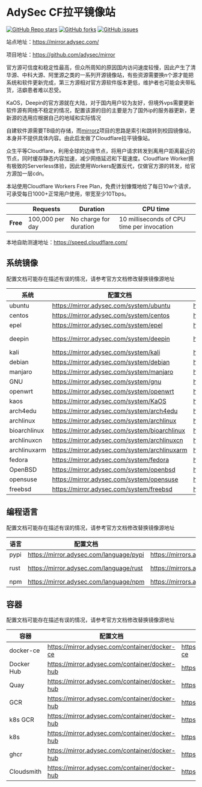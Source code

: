# AdySec CF拉平镜像站
<a href="https://github.com/adysec/mirror/stargazers"><img alt="GitHub Repo stars" src="https://img.shields.io/github/stars/adysec/mirror?color=yellow&logo=riseup&logoColor=yellow&style=flat-square"></a>
<a href="https://github.com/adysec/mirror/network/members"><img alt="GitHub forks" src="https://img.shields.io/github/forks/adysec/mirror?color=orange&style=flat-square"></a>
<a href="https://github.com/adysec/mirror/issues"><img alt="GitHub issues" src="https://img.shields.io/github/issues/adysec/mirror?color=red&style=flat-square"></a>

站点地址：<https://mirror.adysec.com/>

项目地址：<https://github.com/adysec/mirror>

官方源可信度和稳定性最高，但众所周知的原因国内访问速度较慢，因此产生了清华源、中科大源、阿里源之类的一系列开源镜像站，有些资源需要换n个源才能把系统和软件更新完成，第三方源相对官方源软件版本更低，维护者也可能会夹带私货，洁癖患者难以忍受。

KaOS，Deepin的官方源就在大陆，对于国内用户较为友好，但境外vps需要更新软件源有网络不稳定的情况，配置该源的目的主要是为了国外ip的服务器更新，更新源的选用应根据自己的地域和实际情况

自建软件源需要TB级的存储，而[mirrorz](https://github.com/mirrorz-org/mirrorz)项目的思路是索引和跳转到校园镜像站，本身并不提供具体内容。由此启发做了Cloudflare拉平镜像站。

众生平等Cloudflare，利用全球的边缘节点，将用户请求转发到离用户距离最近的节点，同时缓存静态内容加速，减少网络延迟和下载速度。Cloudflare Worker拥有极致的Serverless体验，因此使用Workers配置反代，仅做官方源的转发，给官方源加一层cdn。

本站使用Cloudflare Workers Free Plan，免费计划慷慨地给了每日10w个请求，可承受每日1000+正常用户使用，带宽至少10Tbps。

|          | Requests        | Duration               | CPU time                                   |
| -------- | --------------- | ---------------------- | ------------------------------------------ |
| **Free** | 100,000 per day | No charge for duration | 10 milliseconds of CPU time per invocation |

本地自助测速地址：https://speed.cloudflare.com/

## 系统镜像

配置文档可能存在描述有误的情况，请参考官方文档修改替换镜像源地址

| 系统         | 配置文档                                      | 下载地址                                       | 同步来源                                     |
| ------------ | --------------------------------------------- | ---------------------------------------------- | -------------------------------------------- |
| ubuntu       | https://mirror.adysec.com/system/ubuntu       | https://mirrors.adysec.com/system/ubuntu       | http://archive.ubuntu.com/ubuntu   |
| centos       | https://mirror.adysec.com/system/centos       | https://mirrors.adysec.com/system/centos       | http://mirror.webhostingghana.com/centos     |
| epel         | https://mirror.adysec.com/system/epel         | https://mirrors.adysec.com/system/epel         | http://mirrors.kernel.org/fedora-epel        |
| deepin       | https://mirror.adysec.com/system/deepin       | https://mirrors.adysec.com/system/deepin       | https://community-packages.deepin.com/deepin |
| kali         | https://mirror.adysec.com/system/kali         | https://mirrors.adysec.com/system/kali         | http://http.kali.org/kali                    |
| debian       | https://mirror.adysec.com/system/debian       | https://mirrors.adysec.com/system/debian       | http://ftp.debian.org/debian                 |
| manjaro      | https://mirror.adysec.com/system/manjaro      | https://mirrors.adysec.com/system/manjaro      | http://ftp.tsukuba.wide.ad.jp/manjaro        |
| GNU          | https://mirror.adysec.com/system/gnu          | https://mirrors.adysec.com/system/gnu          | https://lists.gnu.org/archive/html           |
| openwrt      | https://mirror.adysec.com/system/openwrt      | https://mirrors.adysec.com/system/openwrt      | https://archive.openwrt.org                  |
| kaos         | https://mirror.adysec.com/system/KaOS         | https://mirrors.adysec.com/system/KaOS         | https://ca.kaosx.cf                          |
| arch4edu     | https://mirror.adysec.com/system/arch4edu     | https://mirrors.adysec.com/system/arch4edu     | https://arch4edu.org                         |
| archlinux    | https://mirror.adysec.com/system/archlinux    | https://mirrors.adysec.com/system/archlinux    | https://mirror.pkgbuild.com                  |
| bioarchlinux | https://mirror.adysec.com/system/bioarchlinux | https://mirrors.adysec.com/system/bioarchlinux | https://repo.bioarchlinux.org                |
| archlinuxcn  | https://mirror.adysec.com/system/archlinuxcn  | https://mirrors.adysec.com/system/archlinuxcn  | https://repo.archlinuxcn.org                 |
| archlinuxarm | https://mirror.adysec.com/system/archlinuxarm | https://mirrors.adysec.com/system/archlinuxarm | http://dk.mirror.archlinuxarm.org            |
| fedora       | https://mirror.adysec.com/system/fedora       | https://mirrors.adysec.com/system/fedora       | https://ap.edge.kernel.org/fedora            |
| OpenBSD      | https://mirror.adysec.com/system/openbsd      | https://mirrors.adysec.com/system/OpenBSD      | https://cdn.openbsd.org/pub/OpenBSD          |
| opensuse     | https://mirror.adysec.com/system/opensuse     | https://mirrors.adysec.com/system/opensuse     | http://download.opensuse.org                 |
| freebsd      | https://mirror.adysec.com/system/freebsd      | https://mirrors.adysec.com/system/freebsd      | https://download.freebsd.org                 |

## 编程语言

配置文档可能存在描述有误的情况，请参考官方文档修改替换镜像源地址

| 语言 | 配置文档                                | 下载地址                                 | 同步来源                |
| ---- | --------------------------------------- | ---------------------------------------- | ----------------------- |
| pypi | https://mirror.adysec.com/language/pypi | https://mirrors.adysec.com/language/pypi | https://pypi.org/simple |
| rust | https://mirror.adysec.com/language/rust | https://mirrors.adysec.com/language/rust | https://static.rust-lang.org |
| npm  | https://mirror.adysec.com/language/npm  | https://mirrors.adysec.com/language/npm  | https://registry.npmjs.org   |

## 容器

配置文档可能存在描述有误的情况，请参考官方文档修改替换镜像源地址

| 容器       | 配置文档                                       | 下载地址                                       | 同步来源                     |
| ---------- | ---------------------------------------------- | ---------------------------------------------- | ---------------------------- |
| docker-ce  | https://mirror.adysec.com/container/docker-ce  | https://mirrors.adysec.com/container/docker-ce | https://download.docker.com/ |
| Docker Hub | https://mirror.adysec.com/container/docker-hub | https://docker.adysec.com                      | https://registry-1.docker.io |
| Quay       | https://mirror.adysec.com/container/docker-hub | https://quay.adysec.com                        | https://quay.io              |
| GCR        | https://mirror.adysec.com/container/docker-hub | https://gcr.adysec.com                         | https://gcr.io               |
| k8s GCR    | https://mirror.adysec.com/container/docker-hub | https://k8s-gcr.adysec.com                     | https://k8s.gcr.io           |
| k8s        | https://mirror.adysec.com/container/docker-hub | https://k8s.adysec.com                         | https://registry.k8s.io      |
| ghcr       | https://mirror.adysec.com/container/docker-hub | https://ghcr.adysec.com                        | https://ghcr.io              |
| Cloudsmith | https://mirror.adysec.com/container/docker-hub | https://cloudsmith.adysec.com  
